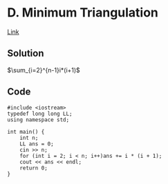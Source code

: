 <head>
    <script src="https://cdn.mathjax.org/mathjax/latest/MathJax.js?config=TeX-AMS-MML_HTMLorMML" type="text/javascript"></script>
    <script type="text/x-mathjax-config">
        MathJax.Hub.Config({
            tex2jax: {
            skipTags: ['script', 'noscript', 'style', 'textarea', 'pre'],
            inlineMath: [['$','$']]
            }
        });
    </script>
</head>

# D. Minimum Triangulation

[Link](https://codeforces.com/problemset/problem/1140/D)

## Solution

$\sum_{i=2}^{n-1}i*(i+1)$

## Code

    #include <iostream>
    typedef long long LL;
    using namespace std;

    int main() {
        int n;
        LL ans = 0;
        cin >> n;
        for (int i = 2; i < n; i++)ans += i * (i + 1);
        cout << ans << endl;
        return 0;
    }
